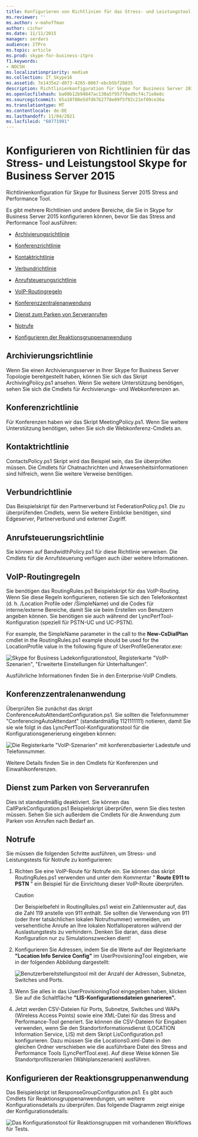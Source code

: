 ```yaml
---
title: Konfigurieren von Richtlinien für das Stress- und Leistungstool Skype for Business Server 2015
ms.reviewer: ''
ms.author: v-mahoffman
author: cichur
ms.date: 11/11/2015
manager: serdars
audience: ITPro
ms.topic: article
ms.prod: skype-for-business-itpro
f1.keywords:
- NOCSH
ms.localizationpriority: medium
ms.collection: IT_Skype16
ms.assetid: 7e1435e2-d073-4265-8067-ebcb5bf28835
description: Richtlinienkonfiguration für Skype for Business Server 2015 Stress and Performance Tool.
ms.openlocfilehash: ba08b12b94847ac130a5f95770ad9cf4c71e0e8c
ms.sourcegitcommit: 65a10f80e5dfd67b2778e09f5f92c21ef09ce36a
ms.translationtype: MT
ms.contentlocale: de-DE
ms.lasthandoff: 11/04/2021
ms.locfileid: "60771991"
---
```

# <a name="configuring-policies-for-the-skype-for-business-server-2015-stress-and-performance-tool"></a>Konfigurieren von Richtlinien für das Stress- und Leistungstool Skype for Business Server 2015
 
Richtlinienkonfiguration für Skype for Business Server 2015 Stress and Performance Tool.
  
Es gibt mehrere Richtlinien und andere Bereiche, die Sie in Skype for Business Server 2015 konfigurieren können, bevor Sie das Stress and Performance Tool ausführen:
  
- [Archivierungsrichtlinie](configuring-policies.md#ArchivingPolicy)
    
- [Konferenzrichtlinie](configuring-policies.md#ConferencingPolicy)
    
- [Kontaktrichtlinie](configuring-policies.md#ContactsPolicy)
    
- [Verbundrichtlinie](configuring-policies.md#FederationPolicy)
    
- [Anrufsteuerungsrichtlinie](configuring-policies.md#CACPolicy)
    
- [VoIP-Routingregeln](configuring-policies.md#VoiceRoutingRules)
    
- [Konferenzzentralenanwendung](configuring-policies.md#ConfAttendantApp)
    
- [Dienst zum Parken von Serveranrufen](configuring-policies.md#ServerCallParkServ)
    
- [Notrufe](configuring-policies.md#EmergencyCalls)
    
- [Konfigurieren der Reaktionsgruppenanwendung](configuring-policies.md#ConfigResponseGroupApp)
    
## <a name="archiving-policy"></a>Archivierungsrichtlinie
<a name="ArchivingPolicy"> </a>

Wenn Sie einen Archivierungsserver in Ihrer Skype for Business Server Topologie bereitgestellt haben, können Sie sich das Skript ArchivingPolicy.ps1 ansehen. Wenn Sie weitere Unterstützung benötigen, sehen Sie sich die Cmdlets für Archivierungs- und Webkonferenzen an.
  
## <a name="conferencing-policy"></a>Konferenzrichtlinie
<a name="ConferencingPolicy"> </a>

Für Konferenzen haben wir das Skript MeetingPolicy.ps1. Wenn Sie weitere Unterstützung benötigen, sehen Sie sich die Webkonferenz-Cmdlets an.
  
## <a name="contacts-policy"></a>Kontaktrichtlinie
<a name="ContactsPolicy"> </a>

ContactsPolicy.ps1 Skript wird das Beispiel sein, das Sie überprüfen müssen. Die Cmdlets für Chatnachrichten und Anwesenheitsinformationen sind hilfreich, wenn Sie weitere Verweise benötigen.
  
## <a name="federation-policy"></a>Verbundrichtlinie
<a name="FederationPolicy"> </a>

Das Beispielskript für den Partnerverbund ist FederationPolicy.ps1. Die zu überprüfenden Cmdlets, wenn Sie weitere Einblicke benötigen, sind Edgeserver, Partnerverbund und externer Zugriff.
  
## <a name="call-admission-control-policy"></a>Anrufsteuerungsrichtlinie
<a name="CACPolicy"> </a>

Sie können auf BandwidthPolicy.ps1 für diese Richtlinie verweisen. Die Cmdlets für die Anrufsteuerung verfügen auch über weitere Informationen.
  
## <a name="voice-routing-rules"></a>VoIP-Routingregeln
<a name="VoiceRoutingRules"> </a>

Sie benötigen das RoutingRules.ps1 Beispielskript für das VoIP-Routing. Wenn Sie diese Regeln konfigurieren, notieren Sie sich den Telefonkontext (d. h. /Location Profile oder /SimpleName) und die Codes für interne/externe Bereiche, damit Sie sie beim Erstellen von Benutzern angeben können. Sie benötigen sie auch während der LyncPerfTool-Konfiguration (speziell für PSTN-UC und UC-PSTN).
  
For example, the SimpleName parameter in the call to the **New-CsDialPlan** cmdlet in the RoutingRules.ps1 example should be used for the LocationProfile value in the following figure of UserProfileGenerator.exe:
  
![Skype for Business Ladekonfigurationstool, Registerkarte "VoIP-Szenarien", "Erweiterte Einstellungen für Unterhaltungen".](../../media/59f42e4e-8f1e-4d43-9ae2-9e6026191951.png)
  
Ausführliche Informationen finden Sie in den Enterprise-VoIP Cmdlets.
  
## <a name="conference-attendant-application"></a>Konferenzzentralenanwendung
<a name="ConfAttendantApp"> </a>

Überprüfen Sie zunächst das skript ConferenceAutoAttendantConfiguration.ps1. Sie sollten die Telefonnummer "ConferencingAutoAttendant" (standardmäßig 1121111111) notieren, damit Sie sie wie folgt in das LyncPerfTool-Konfigurationstool für die Konfigurationsgenerierung eingeben können:
  
![Die Registerkarte "VoIP-Szenarien" mit konferenzbasierter Ladestufe und Telefonnummer.](../../media/a3ea5fc0-8b3d-4842-b809-f137f470dbdc.png)
  
Weitere Details finden Sie in den Cmdlets für Konferenzen und Einwahlkonferenzen.
  
## <a name="server-call-park-service"></a>Dienst zum Parken von Serveranrufen
<a name="ServerCallParkServ"> </a>

Dies ist standardmäßig deaktiviert. Sie können das CallParkConfiguration.ps1 Beispielskript überprüfen, wenn Sie dies testen müssen. Sehen Sie sich außerdem die Cmdlets für die Anwendung zum Parken von Anrufen nach Bedarf an.
  
## <a name="emergency-calls"></a>Notrufe
<a name="EmergencyCalls"> </a>

Sie müssen die folgenden Schritte ausführen, um Stress- und Leistungstests für Notrufe zu konfigurieren:
  
1. Richten Sie eine VoIP-Route für Notrufe ein. Sie können das skript RoutingRules.ps1 verwenden und unter dem Kommentar " **Route E911 to PSTN** " ein Beispiel für die Einrichtung dieser VoIP-Route überprüfen.
    
    > [!CAUTION]
    > Der Beispielbefehl in RoutingRules.ps1 weist ein Zahlenmuster auf, das die Zahl 119 anstelle von 911 enthält. Sie sollten die Verwendung von 911 (oder Ihrer tatsächlichen lokalen Notrufnummer) vermeiden, um versehentliche Anrufe an Ihre lokalen Notfalloperatoren während der Auslastungstests zu verhindern. Denken Sie daran, dass diese Konfiguration nur zu Simulationszwecken dient! 
  
2. Konfigurieren Sie Adressen, indem Sie die Werte auf der Registerkarte **"Location Info Service Config"** im UserProvisioningTool eingeben, wie in der folgenden Abbildung dargestellt:
    
     ![Benutzerbereitstellungstool mit der Anzahl der Adressen, Subnetze, Switches und Ports.](../../media/ebe85a0c-750f-4301-97d4-d158a40ea98a.png)
  
3. Wenn Sie alles in das UserProvisioningTool eingegeben haben, klicken Sie auf die Schaltfläche **"LIS-Konfigurationsdateien generieren".**
    
4. Jetzt werden CSV-Dateien für Ports, Subnetze, Switches und WAPs (Wireless Access Points) sowie eine XML-Datei für das Stress and Performance-Tool generiert. Sie können die CSV-Dateien für Eingaben verwenden, wenn Sie den Standortinformationsdienst (LOCATION Information Service, LIS) mit dem Skript LisConfiguration.ps1 konfigurieren. Dazu müssen Sie die Locations0.xml-Datei in den gleichen Ordner verschieben wie die ausführbare Datei des Stress and Performance Tools (LyncPerfTool.exe). Auf diese Weise können Sie Standortprofilszenarien (Wählplanszenarien) ausführen.
    
## <a name="configuring-response-group-application"></a>Konfigurieren der Reaktionsgruppenanwendung
<a name="ConfigResponseGroupApp"> </a>

Das Beispielskript ist ResponseGroupConfiguration.ps1. Es gibt auch Cmdlets für Reaktionsgruppenanwendungen, um weitere Konfigurationsdetails zu überprüfen. Das folgende Diagramm zeigt einige der Konfigurationsdetails:
  
![Das Konfigurationstool für Reaktionsgruppen mit vorhandenen Workflows für Tests.](../../media/e218a345-4813-4332-8cff-b48de05017ef.jpg)
  

